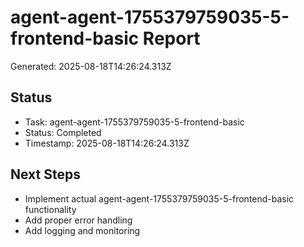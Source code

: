 # agent-agent-1755379759035-5-frontend-basic Report

Generated: 2025-08-18T14:26:24.313Z

## Status
- Task: agent-agent-1755379759035-5-frontend-basic
- Status: Completed
- Timestamp: 2025-08-18T14:26:24.313Z

## Next Steps
- Implement actual agent-agent-1755379759035-5-frontend-basic functionality
- Add proper error handling
- Add logging and monitoring
